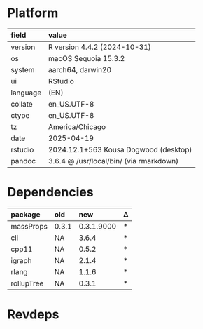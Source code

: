 # Platform

|field    |value                                   |
|:--------|:---------------------------------------|
|version  |R version 4.4.2 (2024-10-31)            |
|os       |macOS Sequoia 15.3.2                    |
|system   |aarch64, darwin20                       |
|ui       |RStudio                                 |
|language |(EN)                                    |
|collate  |en_US.UTF-8                             |
|ctype    |en_US.UTF-8                             |
|tz       |America/Chicago                         |
|date     |2025-04-19                              |
|rstudio  |2024.12.1+563 Kousa Dogwood (desktop)   |
|pandoc   |3.6.4 @ /usr/local/bin/ (via rmarkdown) |

# Dependencies

|package    |old   |new        |Δ  |
|:----------|:-----|:----------|:--|
|massProps  |0.3.1 |0.3.1.9000 |*  |
|cli        |NA    |3.6.4      |*  |
|cpp11      |NA    |0.5.2      |*  |
|igraph     |NA    |2.1.4      |*  |
|rlang      |NA    |1.1.6      |*  |
|rollupTree |NA    |0.3.1      |*  |

# Revdeps

